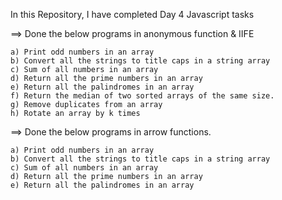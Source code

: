 In this Repository, I have completed Day 4 Javascript tasks

==> Done the below programs in anonymous function & IIFE

    a) Print odd numbers in an array
    b) Convert all the strings to title caps in a string array
    c) Sum of all numbers in an array
    d) Return all the prime numbers in an array
    e) Return all the palindromes in an array
    f) Return the median of two sorted arrays of the same size.
    g) Remove duplicates from an array
    h) Rotate an array by k times

==> Done the below programs in arrow functions.

    a) Print odd numbers in an array
    b) Convert all the strings to title caps in a string array
    c) Sum of all numbers in an array
    d) Return all the prime numbers in an array
    e) Return all the palindromes in an array
